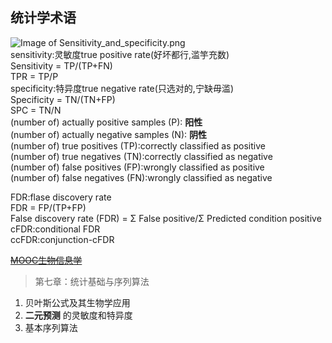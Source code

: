 ## 统计学术语
![Image of Sensitivity_and_specificity.png](https://whve.github.com/images/Sensitivity_and_specificity.png)  
sensitivity:灵敏度true positive rate(好坏都行,滥竽充数)  
Sensitivity = TP/(TP+FN)  
TPR = TP/P  
specificity:特异度true negative rate(只选对的,宁缺毋滥)  
Specificity = TN/(TN+FP)  
SPC = TN/N  
(number of) actually positive samples (P): **阳性**  
(number of) actually negative samples (N): **阴性**   
(number of) true positives (TP):correctly classified as positive  
(number of) true negatives (TN):correctly classified as negative  
(number of) false positives (FP):wrongly classified as positive  
(number of) false negatives (FN):wrongly classified as negative    


FDR:flase discovery rate  
FDR = FP/(TP+FP)  
False discovery rate (FDR) = Σ False positive/Σ Predicted condition positive  
cFDR:conditional FDR  
ccFDR:conjunction-cFDR  

~~[MOOC生物信息学](https://www.icourse163.org/learn/SDU-1001907001#/learn/content)~~
> 第七章：统计基础与序列算法
1. 贝叶斯公式及其生物学应用
1. **二元预测** 的灵敏度和特异度
1. 基本序列算法
